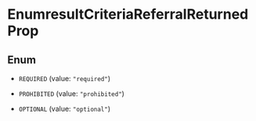 

# EnumresultCriteriaReferralReturnedProp

## Enum


* `REQUIRED` (value: `"required"`)

* `PROHIBITED` (value: `"prohibited"`)

* `OPTIONAL` (value: `"optional"`)



